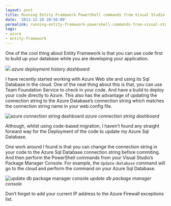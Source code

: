 ```yaml
---
layout: post
title: Running Entity Framework PowerShell commands from Visual Studio on Azure Databases
date: '2013-12-28 20:56:00'
permalink: running-entity-framework-powershell-commands-from-visual-studio-on-azure-databases
tags:
- azure
- entity-framework
---
```


One of the cool thing about Entity Framework is that you can use code first to 
build up your database while you are developing your application.

![][img_adhd]
*azure deployment history dashboard*

I have recently started working with Azure Web site and using its Sql Database 
in the cloud. One of the neat thing about this is that, you can use Team 
Foundation Service to check in your code. And have a build to deploy your code 
directly to Azure. This also has the advantage of updating the connection string 
to the Azure Database’s connection string which matches the connection string 
name in your web.config file.

![azure connection string dashboard][img_acsd]
*azure connection string dashboard*

Although, whilst using code-based migration, I haven’t found any straight 
forward way for the Deployment of the code to update my Azure Sql Database.

One work around I found is that you can change the connection string in your 
code to the Azure Sql Database connection string before commiting. And then 
perform the PowerShell commands from your Visual Studio’s Package Manager 
Console. For example, the `Update-Database` command will go to the cloud and 
perform the command on your Azure Sql Database.

![update db package manager console][img_udpm]
*update db package manager console*

Don’t forget to add your current IP address to the Azure Firewall exceptions 
list.

[img_adhd]: <https://res.cloudinary.com/chekkan/image/upload/v1570362053/a3oo_xungsc.png>
[img_acsd]: <https://res.cloudinary.com/chekkan/image/upload/v1570362052/hdmf_tfpcwb.png>
[img_udpm]: <https://res.cloudinary.com/chekkan/image/upload/v1570362052/rzgt_bch5nx.png>